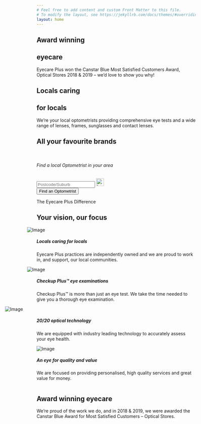 ```yaml
---
# Feel free to add content and custom Front Matter to this file.
# To modify the layout, see https://jekyllrb.com/docs/themes/#overriding-theme-defaults
layout: home
---
```

<div class="section-banner">
    <div class="slider carousel">
        <div class="slide carousel-item active" style="background-image: url('https://www.eyecareplus.com.au/wp-content/uploads/2019/06/Homepage-Header_locals-1.jpg');">
            <div class="container">
                <div class="row align-items-center">
                    <div class="col-8 col-lg-6">
                        <h2><strong>Award winning </strong></h2>
                        <h2><strong>eyecare </strong></h2>
                        <div class="d-none d-lg-block">
                            <p>Eyecare Plus won the Canstar Blue Most Satisfied Customers Award, Optical Stores 2018 &amp; 2019 &#8211; we&#8217;d love to show you why!</p>
                        </div>
                    </div>
                    <div class="col col-balance"></div>
                </div>
            </div>
        </div>
        <div class="slide carousel-item " style="background-image: url('https://www.eyecareplus.com.au/wp-content/uploads/2019/06/Jocelyn-header_blue3.png.jpg');">
            <div class="container">
                <div class="row align-items-center">
                    <div class="col-8 col-lg-6">
                        <h2><strong>Locals caring </strong></h2>
                        <h2><strong>for locals</strong></h2>
                        <div class="d-none d-lg-block">
                            <p>We&#8217;re your local optometrists providing comprehensive eye tests and a wide range of lenses, frames, sunglasses and contact lenses.</p>
                        </div>
                    </div>
                    <div class="col col-balance"></div>
                </div>
            </div>
        </div>
        <div class="slide carousel-item " style="background-image: url('https://www.eyecareplus.com.au/wp-content/uploads/2019/06/Homepage-Header_locals-3.jpg');">
            <div class="container">
                <div class="row align-items-center">
                    <div class="col-8 col-lg-6">
                        <h2><strong>All your favourite brands</strong></h2>
                        <div class="d-none d-lg-block">
                            <p>&nbsp;</p>
                        </div>
                    </div>
                    <div class="col col-balance"></div>
                </div>
            </div>
        </div>
    </div>
    <script>
        jQuery(document).ready(function($) {
            $('.section-banner .slider').slick({
            slidesToShow: 1,
            slidesToScroll: 1,
            dots: false,
            arrows: false,
            fade: true,
            pauseOnHover: false,
            autoplaySpeed: 5000,
            autoplay: true
              });
        });
    </script>
</div>
<div class="section-find-optometrist position-relative">
    <div class="container text-center">
        <form action="https://www.eyecareplus.com.au/find-optometrist/" method="get" class="bg-white mx-auto p-3 p-lg-5 form-find-optometrist" style="max-width: 688px;">
            <h6 class="grey-dark font-weight-bold mb-2 mb-lg-4">Find a local Optometrist in your area</h6>
            <div class="mx-auto" style="max-width: 517px;">
                <div class="row">
                    <div class="col-lg-7">
                        <div class="input-wrapper position-relative w-100"> <input type="text" name="location" placeholder="Postcode/Suburb" class="w-100 border-0 font-weight-bold"> <img class="img-fluid position-absolute" width="24" src="https://www.eyecareplus.com.au/wp-content/themes/eyecareplus/assets/images/icons/location.svg" alt="Location"></div>
                    </div>
                    <div class="col-lg-5"> <button class="btn btn-white btn-fullwidth mt-3 mt-lg-0" type="submit">Find an Optometrist</button></div>
                </div>
            </div>
        </form>
    </div>
</div>
<div class="section section-vision">
    <div class="container">
        <p class="small grey text-center font-weight-bold">The Eyecare Plus Difference</p>
        <h2 class="text-center mb-5 font-weight-bold grey-dark">Your vision, our focus</h2>
        <div class="row pt-4 px-3 px-lg-0">
            <div class="col-md-6 col-lg-3 bg-grey-lightest">
                <div class="row align-items-center">
                    <div class="col-4 col-lg-12"> <img src="https://www.eyecareplus.com.au/wp-content/uploads/2019/02/img3.jpg" alt="Image" style="margin-left: -30px;"></div>
                    <div class="col-8 col-lg-12">
                        <div class="p-3 balance-elements">
                            <h5 class="font-weight-bold mb-4">Locals caring for locals</h5>
                            <div class="font-size-medium mb-4 mb-md-0">
                                <p>Eyecare Plus practices are independently owned and we are proud to work in, and support, our local communities.</p>
                            </div>
                        </div>
                    </div>
                </div>
            </div>
            <div class="col-md-6 col-lg-3 bg-grey-lighter">
                <div class="row align-items-center">
                    <div class="col-4 col-lg-12"> <img src="https://www.eyecareplus.com.au/wp-content/uploads/2019/02/img4.jpg" alt="Image" style="margin-left: -30px;"></div>
                    <div class="col-8 col-lg-12">
                        <div class="p-3 balance-elements">
                            <h5 class="font-weight-bold mb-4">Checkup Plus™ eye examinations</h5>
                            <div class="font-size-medium mb-4 mb-md-0">
                                <p>Checkup Plus™ is more than just an eye test. We take the time needed to give you a thorough eye examination.</p>
                            </div>
                        </div>
                    </div>
                </div>
            </div>
            <div class="col-md-6 col-lg-3 bg-grey-lightest">
                <div class="row align-items-center">
                    <div class="col-4 col-lg-12"> <img src="https://www.eyecareplus.com.au/wp-content/uploads/2019/02/img5.jpg" alt="Image" style="margin-left: -100px;"></div>
                    <div class="col-8 col-lg-12">
                        <div class="p-3 balance-elements">
                            <h5 class="font-weight-bold mb-4">20/20 optical technology</h5>
                            <div class="font-size-medium mb-4 mb-md-0">
                                <p>We are equipped with industry leading technology to accurately assess your eye health.</p>
                            </div>
                        </div>
                    </div>
                </div>
            </div>
            <div class="col-md-6 col-lg-3 bg-grey-lighter">
                <div class="row align-items-center">
                    <div class="col-4 col-lg-12"> <img src="https://www.eyecareplus.com.au/wp-content/uploads/2019/02/img6.jpg" alt="Image" style="margin-left: 0px;"></div>
                    <div class="col-8 col-lg-12">
                        <div class="p-3 balance-elements">
                            <h5 class="font-weight-bold mb-4">An eye for quality and value</h5>
                            <div class="font-size-medium mb-4 mb-md-0">
                                <p>We are focused on providing personalised, high quality services and great value for money.</p>
                            </div>
                        </div>
                    </div>
                </div>
            </div>
        </div>
    </div>
</div>
<div class="section section-sm">
    <div class="container container-md">
        <div class="row align-items-center">
            <div class="col-lg-4"> <img src="https://www.eyecareplus.com.au/wp-content/uploads/2019/08/cns-msc-optical-stores-2018-2019-e1565059143197.png" alt="" class="img-fluid"></div>
            <div class="col-lg-8">
                <h2> </h2>
                <h2 class="grey-dark font-weight-bold mb-3 mb-lg-5">Award winning eyecare</h2>
                <p>We&#8217;re proud of the work we do, and in 2018 &amp; 2019, we were awarded the Canstar Blue Award for Most Satisfied Customers &#8211; Optical Stores. </p>
                <p class="homepage-only"><a class="btn btn-white btn-link" href="https://www.canstarblue.com.au/health-beauty/optometrists/" target="_blank" rel="noopener">View detail</a></p>
                <style>
                .homepage-only {
                    display: none
                }

                .home.page .homepage-only {
                    display: inline-block
                }
                </style>
                </p>
            </div>
        </div>
    </div>
</div>
<div class="section section-eye-test">
    <div class="container">
        <div class="row">
            <div class="col-md-6 col-lg-5">
                <div style="max-width: 437px;">
                    <p class="small grey font-weight-bold">Checkup Plus™</p>
                    <h2 class="mb-5 font-weight-bold grey-dark">More than just an eye test</h2>
                    <div class="font-size-medium mb-4">
                        <p>Your Checkup Plus™ examination with the optometrist will take 30 to 45 minutes. It includes testing for the following:</p>
                    </div>
                </div>
            </div>
            <div class="col-md-6 col-lg-7 text-left text-md-right d-none d-md-block"> <a href="https://www.eyecareplus.com.au/eye-health/" class="btn btn-link">Find out more <img src="https://www.eyecareplus.com.au/wp-content/themes/eyecareplus/assets/images/icons/arrow-right.svg" alt="Arrow" class="img-fluid ml-3" width="23"></a></div>
        </div>
        <div class="row mt-3 mt-lg-5">
            <div class="col-lg-6 col-xl-4 mb-2 mb-lg-4">
                <div class="dropdown dropdown-card"> <a class="dropdown-toggle font-weight-bold " href="#" role="button" data-toggle="dropdown" aria-haspopup="true" aria-expanded="false" data-display="static"> <img src="https://www.eyecareplus.com.au/wp-content/uploads/2018/11/icon7.svg" alt="Icon" class="img-fluid mr-3" width="40"> Amblyopia (lazy eye) </a>
                    <div class="dropdown-menu">
                        <p>Amblyopia, or Lazy Eye, is a reduced vision, generally in only one eye. The condition usually results from poor eye co-ordination, from having a turned eye, or after having one eye which requires a far greater lens power.</p>
                    </div>
                </div>
            </div>
            <div class="col-lg-6 col-xl-4 mb-2 mb-lg-4">
                <div class="dropdown dropdown-card"> <a class="dropdown-toggle font-weight-bold " href="#" role="button" data-toggle="dropdown" aria-haspopup="true" aria-expanded="false" data-display="static"> <img src="https://www.eyecareplus.com.au/wp-content/uploads/2018/11/icon10.svg" alt="Icon" class="img-fluid mr-3" width="40"> Cataracts </a>
                    <div class="dropdown-menu">
                        <p>A cataract is an opacity or clouding of the lens inside the eye, that distorts the light as it enters. Cataracts are often confused with pterygium but cataracts cannot be seen on the surface of the eye.</p>
                        <p>Cataract symptoms may include a gradual painless decrease in clear vision, hazy vision, increased sensitivity to glare, and even double vision.</p>
                    </div>
                </div>
            </div>
            <div class="col-lg-6 col-xl-4 mb-2 mb-lg-4">
                <div class="dropdown dropdown-card"> <a class="dropdown-toggle font-weight-bold no-dropdown" href="#" role="button" data-toggle="dropdown" aria-haspopup="true" aria-expanded="false" data-display="static"> <img src="https://www.eyecareplus.com.au/wp-content/uploads/2018/11/icon3.svg" alt="Icon" class="img-fluid mr-3" width="40"> Clearness of vision </a></div>
            </div>
            <div class="col-lg-6 col-xl-4 mb-2 mb-lg-4">
                <div class="dropdown dropdown-card"> <a class="dropdown-toggle font-weight-bold " href="#" role="button" data-toggle="dropdown" aria-haspopup="true" aria-expanded="false" data-display="static"> <img src="https://www.eyecareplus.com.au/wp-content/uploads/2018/11/icon4.svg" alt="Icon" class="img-fluid mr-3" width="40"> Diabetic retinopathy </a>
                    <div class="dropdown-menu">
                        <p>The health of the retina is very dependent on a good blood supply to the eye. Diabetes compromises this circulation and can cause serious damage to the retina.</p>
                    </div>
                </div>
            </div>
            <div class="col-lg-6 col-xl-4 mb-2 mb-lg-4">
                <div class="dropdown dropdown-card"> <a class="dropdown-toggle font-weight-bold no-dropdown" href="#" role="button" data-toggle="dropdown" aria-haspopup="true" aria-expanded="false" data-display="static"> <img src="https://www.eyecareplus.com.au/wp-content/uploads/2018/11/icon1.svg" alt="Icon" class="img-fluid mr-3" width="40"> Eye Health </a></div>
            </div>
            <div class="col-lg-6 col-xl-4 mb-2 mb-lg-4">
                <div class="dropdown dropdown-card"> <a class="dropdown-toggle font-weight-bold no-dropdown" href="#" role="button" data-toggle="dropdown" aria-haspopup="true" aria-expanded="false" data-display="static"> <img src="https://www.eyecareplus.com.au/wp-content/uploads/2018/11/icon6.svg" alt="Icon" class="img-fluid mr-3" width="40"> Eye muscle control </a></div>
            </div>
            <div class="col-lg-6 col-xl-4 mb-2 mb-lg-4">
                <div class="dropdown dropdown-card"> <a class="dropdown-toggle font-weight-bold " href="#" role="button" data-toggle="dropdown" aria-haspopup="true" aria-expanded="false" data-display="static"> <img src="https://www.eyecareplus.com.au/wp-content/uploads/2018/11/icon8.svg" alt="Icon" class="img-fluid mr-3" width="40"> Macular degeneration </a>
                    <div class="dropdown-menu">
                        <p>Macular Degeneration is a disease associated with aging that gradually destroys central vision. Central vision occurs at the macula on the retina, at the back of the eye. Because it is the central part of vision, it is needed for seeing objects clearly and for common everyday tasks such as reading and driving.</p>
                    </div>
                </div>
            </div>
            <div class="col-lg-6 col-xl-4 mb-2 mb-lg-4">
                <div class="dropdown dropdown-card"> <a class="dropdown-toggle font-weight-bold " href="#" role="button" data-toggle="dropdown" aria-haspopup="true" aria-expanded="false" data-display="static"> <img src="https://www.eyecareplus.com.au/wp-content/uploads/2018/11/icon9.svg" alt="Icon" class="img-fluid mr-3" width="40"> Glaucoma </a>
                    <div class="dropdown-menu">
                        <p>Glaucoma is a disease where the pressure within the eye is typically increased (although not always). This can damage parts of the eye, and if left untreated, may result in blindness.</p>
                        <p>Many times the symptoms are not noticeable until damage to the eye has already occurred. Diagnosis consists of having regular eye examinations which include a pressure measurement (usually every 2 years for patients over 40), to enable early detection of possible problems.</p>
                    </div>
                </div>
            </div>
            <div class="col-lg-6 col-xl-4 mb-2 mb-lg-4">
                <div class="dropdown dropdown-card"> <a class="dropdown-toggle font-weight-bold " href="#" role="button" data-toggle="dropdown" aria-haspopup="true" aria-expanded="false" data-display="static"> <img src="https://www.eyecareplus.com.au/wp-content/uploads/2018/11/icon2.svg" alt="Icon" class="img-fluid mr-3" width="40"> General physical health </a>
                    <div class="dropdown-menu">
                        <p>Your physical health may increase the risk of age related eye conditions and diabetic retinopathy.</p>
                    </div>
                </div>
            </div>
            <div class="col-lg-6 col-xl-4 mb-2 mb-lg-4">
                <div class="dropdown dropdown-card"> <a class="dropdown-toggle font-weight-bold " href="#" role="button" data-toggle="dropdown" aria-haspopup="true" aria-expanded="false" data-display="static"> <img src="https://www.eyecareplus.com.au/wp-content/uploads/2018/11/icon5.svg" alt="Icon" class="img-fluid mr-3" width="40"> Focusing ability (Presbyopia) </a>
                    <div class="dropdown-menu">
                        <p>Presbyopia is a gradual loss in the focusing ability (accommodation) of the eye and is part of the normal vision changes we all experience as we age.</p>
                        <p>This condition is caused by a natural hardening of the eye lens, so that by the early 40’s it does not respond as well to the muscles intended to change the focus of the eye.</p>
                    </div>
                </div>
            </div>
        </div>
        <div class="text-center mt-4 d-block d-md-none"> <a href="https://www.eyecareplus.com.au/eye-health/" class="btn btn-link">Find out more <img src="https://www.eyecareplus.com.au/wp-content/themes/eyecareplus/assets/images/icons/arrow-right.svg" alt="Arrow" class="img-fluid ml-3" width="23"></a></div>
    </div>
</div>
<div class="section section-local-stories bg-grey-lighter">
    <div class="container">
        <div class="row">
            <div class="col-md-6 col-lg-5">
                <h2 class="mb-2 mb-lg-5 font-weight-bold grey-dark">Stories from the locals</h2>
            </div>
            <div class="col-md-6 col-lg-7 text-left text-md-right d-none d-md-block"> <a href="https://www.eyecareplus.com.au/stories/" class="btn btn-link">Read more stories <img src="https://www.eyecareplus.com.au/wp-content/themes/eyecareplus/assets/images/icons/arrow-right.svg" alt="Arrow" class="img-fluid ml-3" width="23"></a></div>
        </div>
        <div class="grid-container"> <a href="https://www.eyecareplus.com.au/how-to-relieve-digital-eye-strain/" class="d-block item item-img item-1 bg-center arrow-inset-bottom" style="background-image:url('https://www.eyecareplus.com.au/wp-content/uploads/2019/01/Eye-strain-1024x568.png');"></a> <a href="https://www.eyecareplus.com.au/how-to-relieve-digital-eye-strain/" class="d-block item item-2 bg-white">
                <p class="smaller font-weight-bold">15 JAN 2019</p> <span class="btn btn-sm btn-white text-uppercase mb-3 orange">Eye health</span>
                <h6 class="font-weight-bold">How to Relieve Digital Eye Strain</h6>
                <p class="small"><span class="grey ">Eyecare Plus</span></p>
            </a> <a href="https://www.eyecareplus.com.au/how-blue-light-affects-your-eyes/" class="d-block item item-img item-3 bg-center arrow-inset-left" style="background-image:url('https://www.eyecareplus.com.au/wp-content/uploads/2019/01/Blue-light-1024x576.png');"></a> <a href="https://www.eyecareplus.com.au/how-blue-light-affects-your-eyes/" class="d-block item item-4 bg-white">
                <p class="smaller font-weight-bold">15 JAN 2019</p> <span class="btn btn-sm btn-white text-uppercase mb-3 orange">Member story</span>
                <h6 class="font-weight-bold font-size-medium">How Blue Light Affects your Eyes</h6>
                <p class="small">Glen Vessey <span class="grey ml-3">Eyecare Plus Mulgrave</span></p>
            </a> <a href="https://www.eyecareplus.com.au/5-tips-for-buying-the-right-eyewear-for-your-child/" class="d-block item item-img item-5 bg-center arrow-inset-right" style="background-image:url('https://www.eyecareplus.com.au/wp-content/uploads/2018/11/1282-1024x575.png');"></a> <a href="https://www.eyecareplus.com.au/5-tips-for-buying-the-right-eyewear-for-your-child/" class="d-block item item-6 bg-white">
                <p class="smaller font-weight-bold">20 NOV 2018</p> <span class="btn btn-sm btn-white text-uppercase mb-3 orange">Eye health</span>
                <h6 class="font-weight-bold font-size-medium">5 Tips for buying the right eyewear for your child</h6>
                <p class="small"><span class="grey ">Eyecare Plus Optometrists</span></p>
            </a></div>
        <div class="d-block d-md-none text-center mt-4"> <a href="https://www.eyecareplus.com.au/stories/" class="btn btn-link">Read more stories <img src="https://www.eyecareplus.com.au/wp-content/themes/eyecareplus/assets/images/icons/arrow-right.svg" alt="Arrow" class="img-fluid ml-3" width="23"></a></div>
    </div>
</div>
<div class="section section-brands">
    <div class="container">
        <p class="small grey text-center font-weight-bold">Eyewear brands</p>
        <h2 class="text-center mb-5 font-weight-bold grey-dark">Designer eyewear</h2>
        <div class="text-center"> <img src="https://www.eyecareplus.com.au/wp-content/uploads/2018/10/img15-1.png" alt="Brand" class="img-fluid mx-2 mx-lg-5 my-4" width="165"> <img src="https://www.eyecareplus.com.au/wp-content/uploads/2018/10/img14-1.png" alt="Brand" class="img-fluid mx-2 mx-lg-5 my-4" width="165"> <img src="https://www.eyecareplus.com.au/wp-content/uploads/2018/10/img13-1.png" alt="Brand" class="img-fluid mx-2 mx-lg-5 my-4" width="165"> <img src="https://www.eyecareplus.com.au/wp-content/uploads/2018/10/img12-1.png" alt="Brand" class="img-fluid mx-2 mx-lg-5 my-4" width="165"> <img src="https://www.eyecareplus.com.au/wp-content/uploads/2018/10/img11-1.png" alt="Brand" class="img-fluid mx-2 mx-lg-5 my-4" width="165"> <img src="https://www.eyecareplus.com.au/wp-content/uploads/2018/12/Maui-Jim.png" alt="Brand" class="img-fluid mx-2 mx-lg-5 my-4" width="165"> <img src="https://www.eyecareplus.com.au/wp-content/uploads/2018/12/Chloe-1024x339.png" alt="Brand" class="img-fluid mx-2 mx-lg-5 my-4" width="165"> <img src="https://www.eyecareplus.com.au/wp-content/uploads/2018/12/Tom-Ford.png" alt="Brand" class="img-fluid mx-2 mx-lg-5 my-4" width="165"> <img src="https://www.eyecareplus.com.au/wp-content/uploads/2018/12/Ted-Baker.png" alt="Brand" class="img-fluid mx-2 mx-lg-5 my-4" width="165"> <img src="https://www.eyecareplus.com.au/wp-content/uploads/2018/12/Sass-Bide.png" alt="Brand" class="img-fluid mx-2 mx-lg-5 my-4" width="165"> <img src="https://www.eyecareplus.com.au/wp-content/uploads/2018/12/Oroton.png" alt="Brand" class="img-fluid mx-2 mx-lg-5 my-4" width="165"> <img src="https://www.eyecareplus.com.au/wp-content/uploads/2019/09/Jimmy-Choo-Master-Logo-Black.jpg" alt="Brand" class="img-fluid mx-2 mx-lg-5 my-4" width="165"></div>
        <p class="text-center mt-5"> <a href="https://www.eyecareplus.com.au/eyewear/frames/" class="btn btn-link">View more brands <img src="https://www.eyecareplus.com.au/wp-content/themes/eyecareplus/assets/images/icons/arrow-right.svg" alt="Arrow" class="img-fluid ml-3" width="23"></a></p>
    </div>
</div>